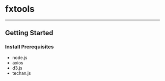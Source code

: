 # fxtools
---
## Getting Started
### Install Prerequisites
 - node.js
 - axios
 - d3.js
 - techan.js